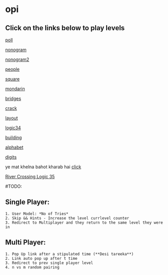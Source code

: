 # opi
## Click on the links below to play levels

[poll](https://kousikr26.github.io/opi/Kousik/levels/poll/people.html)

[nonogram](https://kousikr26.github.io/opi/Kousik/levels/nonogram/nonogram.html)

[nonogram2](https://kousikr26.github.io/opi/Kousik/levels/nonogram2/nonogram2.html)

[people](https://kousikr26.github.io/opi/Kousik/levels/personincircle/people.html)

[square](https://kousikr26.github.io/opi/Kousik/square.html)

[mondarin](https://kousikr26.github.io/opi/Abhishek/Mondarin%20Maths%20Puzzle/md.html)

[bridges](https://kousikr26.github.io/opi/Taruna/connect.html)

[crack](https://kousikr26.github.io/opi/Taruna/crack.html)

[layout](https://kousikr26.github.io/opi/layout/navbar.html)

[logic34](https://kousikr26.github.io/opi/Nihal/Logic%2034/logic34.html)

[building](https://kousikr26.github.io/opi/Nihal/25%20Floor%20Building/building.html)

[alphabet](https://kousikr26.github.io/opi/Nihal/Alphabet%20Puzzle/puzzle.html)

[digits](https://kousikr26.github.io/opi/Param/digits/level.html)

ye mat khelna bahot kharab hai [click](https://kousikr26.github.io/opi/Param/RightClick/x.html)

[River Crossing Logic 35](https://kousikr26.github.io/opi/Abhishek/River%20crossing%20puzzle%20level%2035/35.html)

#TODO:

## Single Player:
	1. User Model: *No of Tries*
	2. Skip && Hints - Increase the level currlevel counter
	3. Redirect to Multiplayer and they return to the same level they were in

## Multi Player:
	1. Pop Up link after a stipulated time (**Desi tareeka**)
	2. Link auto pop up after t time
	3. Redirect to prev single player level
	4. n vs m random pairing



